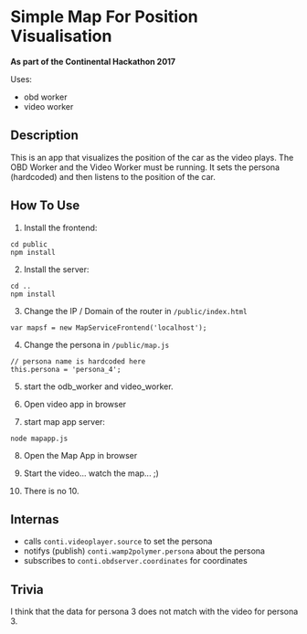 # Simple Map For Position Visualisation

**As part of the Continental Hackathon 2017**

Uses:

- obd worker
- video worker

## Description
This is an app that visualizes the position of the car as the video plays.
The OBD Worker and the Video Worker must be running.
It sets the persona (hardcoded) and then listens to the position of the car.

## How To Use


1. Install the frontend:
```
cd public
npm install
```
2. Install the server:
```
cd ..
npm install
```

3. Change the IP / Domain of the router in `/public/index.html`
```
var mapsf = new MapServiceFrontend('localhost');
```

4. Change the persona in `/public/map.js`
```
// persona name is hardcoded here
this.persona = 'persona_4';
```

5. start the odb_worker and video_worker.

6. Open video app in browser

7. start map app server:
```
node mapapp.js
```

8. Open the Map App in browser

9. Start the video... watch the map... ;)

10. There is no 10.



## Internas

- calls `conti.videoplayer.source` to set the persona
- notifys (publish) `conti.wamp2polymer.persona` about the persona
- subscribes to `conti.obdserver.coordinates` for coordinates

## Trivia

I think that the data for persona 3 does not match with the video for persona 3.
